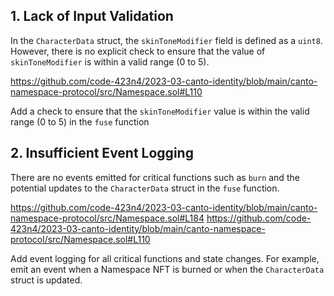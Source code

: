 ## 1. Lack of Input Validation 

In the `CharacterData` struct, the `skinToneModifier` field is defined as a `uint8`. However, there is no explicit check to ensure that the value of `skinToneModifier` is within a valid range (0 to 5).

https://github.com/code-423n4/2023-03-canto-identity/blob/main/canto-namespace-protocol/src/Namespace.sol#L110

Add a check to ensure that the `skinToneModifier` value is within the valid range (0 to 5) in the `fuse` function

## 2. Insufficient Event Logging

There are no events emitted for critical functions such as `burn` and the potential updates to the `CharacterData` struct in the `fuse` function.

https://github.com/code-423n4/2023-03-canto-identity/blob/main/canto-namespace-protocol/src/Namespace.sol#L184
https://github.com/code-423n4/2023-03-canto-identity/blob/main/canto-namespace-protocol/src/Namespace.sol#L110

Add event logging for all critical functions and state changes. For example, emit an event when a Namespace NFT is burned or when the `CharacterData` struct is updated. 



